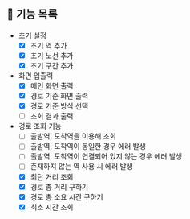 ## 🚀 기능 목록

* 초기 설정
  * [x] 초기 역 추가
  * [x] 초기 노선 추가
  * [x] 초기 구간 추가
* 화면 입출력
  * [x] 메인 화면 출력
  * [x] 경로 기준 화면 출력
  * [x] 경로 기준 방식 선택
  * [ ] 조회 결과 출력
* 경로 조회 기능
  * [ ] 출발역, 도착역을 이용해 조회
  * [ ] 출발역, 도착역이 동일한 경우 에러 발생
  * [ ] 출발역, 도착역이 연결되어 있지 않는 경우 에러 발생
  * [ ] 존재하지 않는 역 사용 시 에러 발생
  * [x] 최단 거리 조회
  * [x] 경로 총 거리 구하기
  * [x] 경로 총 소요 시간 구하기
  * [x] 최소 시간 조회